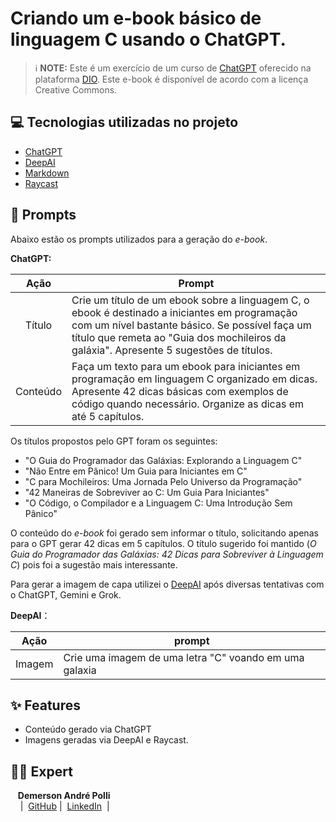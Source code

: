 # Criando um e-book básico de linguagem C usando o ChatGPT.


 > ℹ️ **NOTE:** Este é um exercício de um curso de [ChatGPT](https://chat.openai.com/) oferecido na plataforma [DIO](https://dio.me). Este e-book é disponível de acordo com a licença Creative Commons.

## 💻 Tecnologias utilizadas no projeto

- [ChatGPT](https://chat.openai.com/)
- [DeepAI](https://deepai.org/machine-learning-model/text2img)
- [Markdown](https://www.markdownguide.org/)
- [Raycast](https://ray.so)

## 🧠 Prompts

Abaixo estão os prompts utilizados para a geração do *e-book*.

**ChatGPT:**

|   Ação   | Prompt                                                            |
| :------: | ----------------------------------------------------------------- |
| Título   | Crie um título de um ebook sobre a linguagem C, o ebook é destinado a iniciantes em programação com um nível bastante básico. Se possível faça um título que remeta ao "Guia dos mochileiros da galáxia". Apresente 5 sugestões de títulos. |
| Conteúdo | Faça um texto para um ebook para iniciantes em programação em linguagem C organizado em dicas. Apresente 42 dicas básicas com exemplos de código quando necessário. Organize as dicas em até 5 capítulos. |


Os títulos propostos pelo GPT foram os seguintes:

* "O Guia do Programador das Galáxias: Explorando a Linguagem C"
* "Não Entre em Pânico! Um Guia para Iniciantes em C"
* "C para Mochileiros: Uma Jornada Pelo Universo da Programação"
* "42 Maneiras de Sobreviver ao C: Um Guia Para Iniciantes"
* "O Código, o Compilador e a Linguagem C: Uma Introdução Sem Pânico"


O conteúdo do *e-book* foi gerado sem informar o título, solicitando apenas para o GPT gerar 42 dicas em 5 capítulos. O título sugerido foi mantido (*O Guia do Programador das Galáxias: 42 Dicas para Sobreviver à Linguagem C*) pois foi a sugestão mais interessante.

Para gerar a imagem de capa utilizei o [DeepAI](https://deepai.org/machine-learning-model/text2img) após diversas tentativas com o ChatGPT, Gemini e Grok.


**DeepAI**：

|  Ação  | prompt                                                                                 |
| :----: | --------------------------------------------------------------------- |
| Imagem | Crie uma imagem de uma letra "C" voando em uma galaxia                |

## ✨ Features

- Conteúdo gerado via ChatGPT
- Imagens geradas via DeepAI e Raycast.


## 👨‍💻 Expert

<p>
    &nbsp&nbsp&nbsp<b>Demerson André Polli</b><br>
    &nbsp&nbsp&nbsp
    |&nbsp; <a href="https://github.com/demersonpolli">
    GitHub</a>&nbsp;|&nbsp;
    <a href="www.linkedin.com/in/polli">LinkedIn</a>
&nbsp;|&nbsp;</p>
